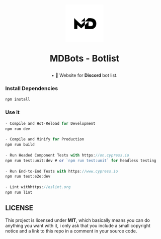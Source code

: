 <h1 align='center'>
	<img src='.github/logo.png' alt='Logo' width='120px' height='120px' />
	<p>
		<strong>
			MDBots - Botlist
		</strong>
	</p>
</h1>
<p align='center'>
	• 🤖 Website for <strong>Discord</strong> bot list.
</p>

### Install Dependencies

```js
npm install
```

### Use it

```js
- Compile and Hot-Reload for Development
npm run dev

- Compile and Minify for Production
npm run build

- Run Headed Component Tests with https://on.cypress.io
npm run test:unit:dev # or `npm run test:unit` for headless testing

- Run End-to-End Tests with https://www.cypress.io
npm run test:e2e:dev

- Lint withhttps://eslint.org
npm run lint
```

## LICENSE

This project is licensed under <strong>MIT</strong>, which basically means you can do anything you want with it, i only ask that you include a small copyright notice and a link to this repo in a comment in your source code.
